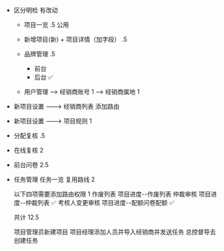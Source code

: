- 区分明检 有改动
  - 项目一览 .5 公用

  - 新增项目(新) + 项目详情（加字段） .5
  - 品牌管理 .5
    - 前台
    - 后台 ✅
  

  - 用户管理 --> 经销商账号 1
            --> 经销商属地 1

 

 - 新项目设置 ---> 经销商列表 添加路由
 - 新项目设置 ---> 项目规则 1

  - 分配复核 .5
  - 在线复核  2

  - 前台问卷 2.5

  - 任务管理
    任务一览 复用路线 2

    以下四项需要添加路由权限 1
    作废列表 项目进度--作废列表
    仲裁审核  项目进度--仲裁列表 ✅
    考核人变更审核 项目进度--配额问卷配额 ✅

    共计 12.5


    项目管理员新建项目 项目经理添加人员并导入经销商并发送任务 总控督导去创建任务